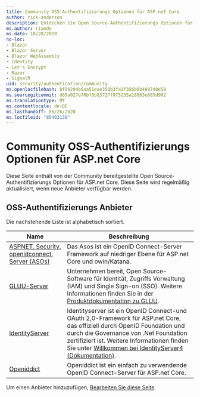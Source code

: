 ```yaml
---
title: Community OSS-Authentifizierungs Optionen für ASP.net Core
author: rick-anderson
description: Entdecken Sie Open Source-Authentifizierungs Optionen für ASP.net Core.
ms.author: riande
ms.date: 10/28/2019
no-loc:
- Blazor
- Blazor Server
- Blazor WebAssembly
- Identity
- Let's Encrypt
- Razor
- SignalR
uid: security/authentication/community
ms.openlocfilehash: 8f99294b6aa51eae350b3fa3f356b0b4807d0e58
ms.sourcegitcommit: d65a027e78bf0b83727f975235a18863e685d902
ms.translationtype: MT
ms.contentlocale: de-DE
ms.lasthandoff: 06/26/2020
ms.locfileid: "85403130"
---
```

# <a name="community-oss-authentication-options-for-aspnet-core"></a>Community OSS-Authentifizierungs Optionen für ASP.net Core

Diese Seite enthält von der Community bereitgestellte Open Source-Authentifizierungs Optionen für ASP.net Core. Diese Seite wird regelmäßig aktualisiert, wenn neue Anbieter verfügbar werden.

## <a name="oss-authentication-providers"></a>OSS-Authentifizierungs Anbieter

Die nachstehende Liste ist alphabetisch sortiert.

| Name | Beschreibung |
| ---- | ----------- |
| [ASPNET. Security. openidconnect. Server (ASOs)](https://github.com/aspnet-contrib/AspNet.Security.OpenIdConnect.Server) | Das Asos ist ein OpenID Connect-Server Framework auf niedriger Ebene für ASP.net Core und owin/Katana. |
| [GLUU-Server](https://gluu.org/) | Unternehmen bereit, Open Source-Software für Identität, Zugriffs Verwaltung (IAM) und Single Sign-on (SSO). Weitere Informationen finden Sie in der [Produktdokumentation zu GLUU](https://gluu.org/docs/). |
| [IdentityServer](https://identityserver.io/) | Identityserver ist ein OpenID Connect-und OAuth 2,0-Framework für ASP.net Core, das offiziell durch OpenID Foundation und durch die Governance von .Net Foundation zertifiziert ist. Weitere Informationen finden Sie unter [Willkommen bei IdentityServer4 (Dokumentation)](https://identityserver4.readthedocs.io/en/latest/). |
| [Openiddict](https://github.com/openiddict/openiddict-core) | Openiddict ist ein einfach zu verwendende OpenID Connect-Server für ASP.net Core. |

Um einen Anbieter hinzuzufügen, [Bearbeiten Sie diese Seite](https://github.com/login?return_to=https%3A%2F%2Fgithub.com%2Faspnet%2FDocs%2Fedit%2Fmaster%2Faspnetcore%2Fsecurity%2Fauthentication%2Fcommunity.md).
